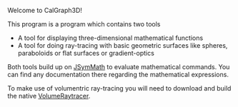 Welcome to CalGraph3D!

This program is a program which contains two tools

* A tool for displaying three-dimensional mathematical functions
* A tool for doing ray-tracing with basic geometric surfaces like spheres, paraboloids or flat surfaces or gradient-optics

Both tools build up on [JSymMath](https://github.com/PaulStahr/JSymMath) to evaluate mathematical commands. You can find any documentation there regarding the mathematical expressions.

To make use of volumentric ray-tracing you will need to download and build the native [VolumeRaytracer](https://github.com/PaulStahr/VolumeRaytracer).
